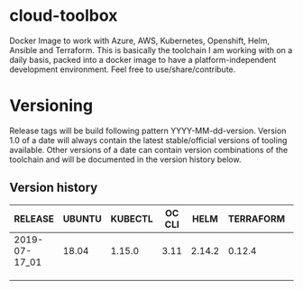 # cloud-toolbox
Docker Image to work with Azure, AWS, Kubernetes, Openshift, Helm, Ansible and Terraform.
This is basically the toolchain I am working with on a daily basis, packed into a docker image to have a platform-independent
development environment.
Feel free to use/share/contribute.

# Versioning 
Release tags will be build following pattern YYYY-MM-dd-version.
Version 1.0 of a date will always contain the latest stable/official versions of tooling available.
Other versions of a date can contain version combinations of the toolchain and will be documented in the version history
below.

## Version history
| RELEASE       | UBUNTU | KUBECTL | OC CLI | HELM   | TERRAFORM | AWS CLI  | AZ CLI | ANSIBLE | JINJA2 | OPENSSH | TILLER_NAMESPACE |
|---------------|--------|---------|--------|--------|-----------|----------|--------|---------|--------|---------|------------------|
| 2019-07-17_01 | 18.04  | 1.15.0  | 3.11   | 2.14.2 | 0.12.4    | 1.16.198 | 2.0.69 | 2.8.2   | 2.10   | 8.0p1   | kubetools        |
|               |        |         |        |        |           |          |        |         |        |         |                  |
|               |        |         |        |        |           |          |        |         |        |         |                  |
|               |        |         |        |        |           |          |        |         |        |         |                  |